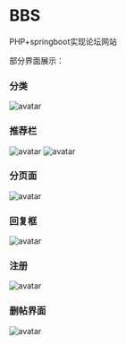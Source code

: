 # BBS
PHP+springboot实现论坛网站

部分界面展示：

### 分类
![avatar](https://user-images.githubusercontent.com/33253635/80178320-80762500-8630-11ea-80f9-5b11fa78d8c2.png)

### 推荐栏
![avatar](https://user-images.githubusercontent.com/33253635/80178394-ae5b6980-8630-11ea-9f47-44ea16530f51.png)
![avatar](https://user-images.githubusercontent.com/33253635/80178351-91269b00-8630-11ea-848d-56fe310f5550.png)

### 分页面
![avatar](https://user-images.githubusercontent.com/33253635/80178449-d054ec00-8630-11ea-8092-a4cf9f6f9b4a.png)

### 回复框
![avatar](https://user-images.githubusercontent.com/33253635/80178469-e1056200-8630-11ea-843a-6ac1c8c42961.png)

### 注册
![avatar](https://user-images.githubusercontent.com/33253635/80178479-e95d9d00-8630-11ea-951a-9eb0d6810b5d.png)

### 删帖界面
![avatar](https://user-images.githubusercontent.com/33253635/80178523-02664e00-8631-11ea-8979-207192c700c5.png)
